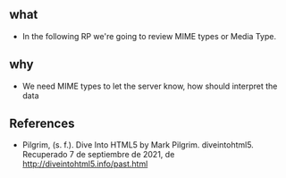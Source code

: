 ## what

- In the following RP we're going to review MIME types or Media Type.

## why

- We need MIME types to let the server know, how should interpret the data

## References

- Pilgrim, (s. f.). Dive Into HTML5 by Mark Pilgrim. diveintohtml5. Recuperado 7 de septiembre de 2021, de http://diveintohtml5.info/past.html
